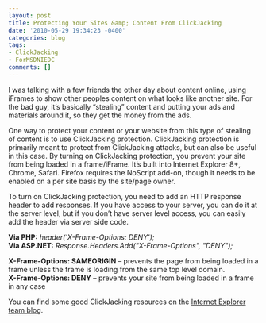 ```yaml
---
layout: post
title: Protecting Your Sites &amp; Content From ClickJacking
date: '2010-05-29 19:34:23 -0400'
categories: blog
tags:
- ClickJacking
- ForMSDNIEDC
comments: []
---
```


I was talking with a few friends the other day about content online, using iFrames to show other peoples content on what looks like another site. For the bad guy, it’s basically “stealing” content and putting your ads and materials around it, so they get the money from the ads. 

One way to protect your content or your website from this type of stealing of content is to use ClickJacking protection. ClickJacking protection is primarily meant to protect from ClickJacking attacks, but can also be useful in this case. By turning on ClickJacking protection, you prevent your site from being loaded in a frame/iFrame. It’s built into Internet Explorer 8+, Chrome, Safari. Firefox requires the NoScript add-on, though it needs to be enabled on a per site basis by the site/page owner.

To turn on ClickJacking protection, you need to add an HTTP response header to add responses. If you have access to your server, you can do it at the server level, but if you don’t have server level access, you can easily add the header via server side code.

**Via PHP:** _header('X-Frame-Options: DENY');_    
**Via ASP.NET:** _Response.Headers.Add(&quot;X-Frame-Options&quot;, &quot;DENY&quot;);_

**X-Frame-Options: SAMEORIGIN** – prevents the page from being loaded in a frame unless the frame is loading from the same top level domain.    
**X-Frame-Options: DENY** – prevents your site from being loaded in a frame in any case    

You can find some good ClickJacking resources on the [Internet Explorer team blog](http://blogs.msdn.com/b/ie/archive/2009/01/27/ie8-security-part-vii-clickjacking-defenses.aspx).